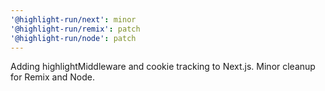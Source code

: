 ```yaml
---
'@highlight-run/next': minor
'@highlight-run/remix': patch
'@highlight-run/node': patch
---
```


Adding highlightMiddleware and cookie tracking to Next.js. Minor cleanup for Remix and Node.
